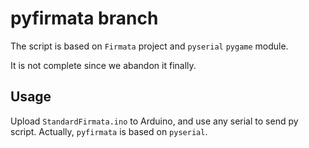 # pyfirmata branch

The script is based on `Firmata` project and `pyserial` `pygame` module.

It is not complete since we abandon it finally.

## Usage

Upload `StandardFirmata.ino` to Arduino, and use any serial to send py script. Actually, `pyfirmata` is based on `pyserial`.
